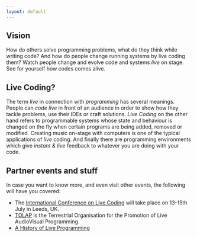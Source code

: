 ```yaml
---
layout: default
---
```



## Vision

How do others solve programming problems, what do they think while writing code?
And how do people change running systems by live coding them? Watch people
change and evolve code and systems *live* on stage. See for yourself how codes
comes alive.

## Live Coding?

The term *live* in connection with *programming* has several meanings. People
can *code live* in front of an audience in order to show how they tackle
problems, use their IDEs or craft solutions. *Live Coding* on the other hand
refers to programmable systems whose state and behaviour is changed on the fly
when certain programs are being added, removed or modified. Creating music
on-stage with computers is one of the typical applications of *live* coding. And
finally there are programming environments which give *instant & live* feedback
to whatever you are doing with your code.



## Partner events and stuff

In case you want to know more, and even visit other events, the following will
have you covered:

* The [International Conference on Live Coding](http://iclc.livecodenetwork.org/)
  will take place on 13-15th July in Leeds, UK.
* [TOLAP](http://toplap.org/) is the Terrestrial Organisation for the Promotion
  of Live AudioVisual Programming.
* [A History of Live Programming](http://breathing-code.de/register.html)

